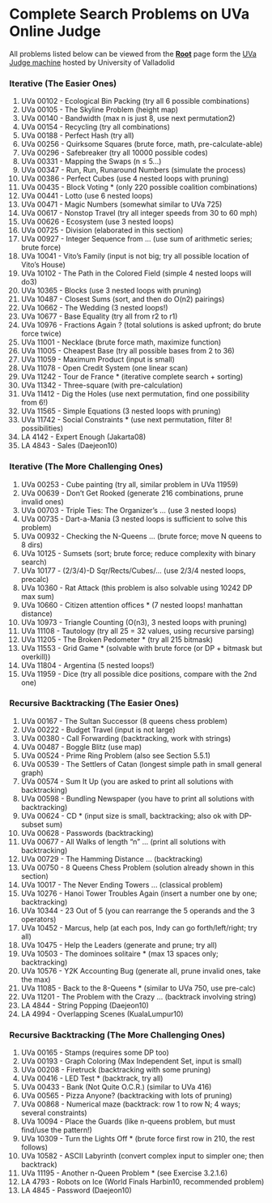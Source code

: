 # Complete Search Problems on UVa Online Judge

All problems listed below can be viewed from the **[Root](https://onlinejudge.org/index.php?option=com_onlinejudge&Itemid=8&category=1)** page form the [UVa Judge machine](https://en.wikipedia.org/wiki/UVa_Online_Judge) hosted by University of Valladolid

### Iterative (The Easier Ones)
1. UVa 00102 - Ecological Bin Packing (try all 6 possible combinations)
2. UVa 00105 - The Skyline Problem (height map)
3. UVa 00140 - Bandwidth (max n is just 8, use next permutation2)
4. UVa 00154 - Recycling (try all combinations)
5. UVa 00188 - Perfect Hash (try all)
6. UVa 00256 - Quirksome Squares (brute force, math, pre-calculate-able)
7. UVa 00296 - Safebreaker (try all 10000 possible codes)
8. UVa 00331 - Mapping the Swaps (n ≤ 5...)
9. UVa 00347 - Run, Run, Runaround Numbers (simulate the process)
10. UVa 00386 - Perfect Cubes (use 4 nested loops with pruning)
11. UVa 00435 - Block Voting * (only 220 possible coalition combinations)
12. UVa 00441 - Lotto (use 6 nested loops)
13. UVa 00471 - Magic Numbers (somewhat similar to UVa 725)
14. UVa 00617 - Nonstop Travel (try all integer speeds from 30 to 60 mph)
15. UVa 00626 - Ecosystem (use 3 nested loops)
16. UVa 00725 - Division (elaborated in this section)
17. UVa 00927 - Integer Sequence from ... (use sum of arithmetic series; brute force)
18. UVa 10041 - Vito’s Family (input is not big; try all possible location of Vito’s House)
19. UVa 10102 - The Path in the Colored Field (simple 4 nested loops will do3)
20. UVa 10365 - Blocks (use 3 nested loops with pruning)
21. UVa 10487 - Closest Sums (sort, and then do O(n2) pairings)
22. UVa 10662 - The Wedding (3 nested loops!)
23. UVa 10677 - Base Equality (try all from r2 to r1)
24. UVa 10976 - Fractions Again ? (total solutions is asked upfront; do brute force twice)
25. UVa 11001 - Necklace (brute force math, maximize function)
26. UVa 11005 - Cheapest Base (try all possible bases from 2 to 36)
27. UVa 11059 - Maximum Product (input is small)
28. UVa 11078 - Open Credit System (one linear scan)
29. UVa 11242 - Tour de France * (iterative complete search + sorting)
30. UVa 11342 - Three-square (with pre-calculation)
31. UVa 11412 - Dig the Holes (use next permutation, find one possibility from 6!)
32. UVa 11565 - Simple Equations (3 nested loops with pruning)
33. UVa 11742 - Social Constraints * (use next permutation, filter 8! possibilities)
34. LA 4142 - Expert Enough (Jakarta08)
35. LA 4843 - Sales (Daejeon10)

### Iterative (The More Challenging Ones)
1. UVa 00253 - Cube painting (try all, similar problem in UVa 11959)
2. UVa 00639 - Don’t Get Rooked (generate 216 combinations, prune invalid ones)
3. UVa 00703 - Triple Ties: The Organizer’s ... (use 3 nested loops)
4. UVa 00735 - Dart-a-Mania (3 nested loops is sufficient to solve this problem)
5. UVa 00932 - Checking the N-Queens ... (brute force; move N queens to 8 dirs)
6. UVa 10125 - Sumsets (sort; brute force; reduce complexity with binary search)
7. UVa 10177 - (2/3/4)-D Sqr/Rects/Cubes/... (use 2/3/4 nested loops, precalc)
8. UVa 10360 - Rat Attack (this problem is also solvable using 10242 DP max sum)
9. UVa 10660 - Citizen attention offices * (7 nested loops! manhattan distance)
10. UVa 10973 - Triangle Counting (O(n3), 3 nested loops with pruning)
11. UVa 11108 - Tautology (try all 25 = 32 values, using recursive parsing)
12. UVa 11205 - The Broken Pedometer * (try all 215 bitmask)
13. UVa 11553 - Grid Game * (solvable with brute force (or DP + bitmask but overkill))
14. UVa 11804 - Argentina (5 nested loops!)
15. UVa 11959 - Dice (try all possible dice positions, compare with the 2nd one)

### Recursive Backtracking (The Easier Ones)
1. UVa 00167 - The Sultan Successor (8 queens chess problem)
2. UVa 00222 - Budget Travel (input is not large)
3. UVa 00380 - Call Forwarding (backtracking, work with strings)
4. UVa 00487 - Boggle Blitz (use map)
5. UVa 00524 - Prime Ring Problem (also see Section 5.5.1)
6. UVa 00539 - The Settlers of Catan (longest simple path in small general graph)
7. UVa 00574 - Sum It Up (you are asked to print all solutions with backtracking)
8. UVa 00598 - Bundling Newspaper (you have to print all solutions with backtracking)
9. UVa 00624 - CD * (input size is small, backtracking; also ok with DP-subset sum)
10. UVa 00628 - Passwords (backtracking)
11. UVa 00677 - All Walks of length “n” ... (print all solutions with backtracking)
12. UVa 00729 - The Hamming Distance ... (backtracking)
13. UVa 00750 - 8 Queens Chess Problem (solution already shown in this section)
14. UVa 10017 - The Never Ending Towers ... (classical problem)
15. UVa 10276 - Hanoi Tower Troubles Again (insert a number one by one; backtracking)
16. UVa 10344 - 23 Out of 5 (you can rearrange the 5 operands and the 3 operators)
17. UVa 10452 - Marcus, help (at each pos, Indy can go forth/left/right; try all)
18. UVa 10475 - Help the Leaders (generate and prune; try all)
19. UVa 10503 - The dominoes solitaire * (max 13 spaces only; backtracking)
20. UVa 10576 - Y2K Accounting Bug (generate all, prune invalid ones, take the max)
21. UVa 11085 - Back to the 8-Queens * (similar to UVa 750, use pre-calc)
22. UVa 11201 - The Problem with the Crazy ... (backtrack involving string)
23. LA 4844 - String Popping (Daejeon10)
24. LA 4994 - Overlapping Scenes (KualaLumpur10)

### Recursive Backtracking (The More Challenging Ones)
1. UVa 00165 - Stamps (requires some DP too)
2. UVa 00193 - Graph Coloring (Max Independent Set, input is small)
3. UVa 00208 - Firetruck (backtracking with some pruning)
4. UVa 00416 - LED Test * (backtrack, try all)
5. UVa 00433 - Bank (Not Quite O.C.R.) (similar to UVa 416)
6. UVa 00565 - Pizza Anyone? (backtracking with lots of pruning)
7. UVa 00868 - Numerical maze (backtrack: row 1 to row N; 4 ways; several constraints)
8. UVa 10094 - Place the Guards (like n-queens problem, but must find/use the pattern!)
9. UVa 10309 - Turn the Lights Off * (brute force first row in 210, the rest follows)
10. UVa 10582 - ASCII Labyrinth (convert complex input to simpler one; then backtrack)
11. UVa 11195 - Another n-Queen Problem * (see Exercise 3.2.1.6)
12. LA 4793 - Robots on Ice (World Finals Harbin10, recommended problem)
13. LA 4845 - Password (Daejeon10)